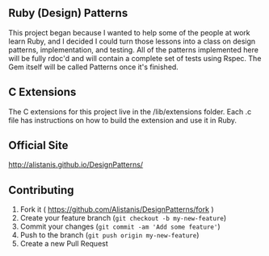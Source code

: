 ## Ruby (Design) Patterns
This project began because I wanted to help some of the people at work learn Ruby, and I decided I could turn those lessons into a class on design patterns, implementation, and testing.
All of the patterns implemented here will be fully rdoc'd and will contain a complete set of tests using Rspec. The Gem itself will be called Patterns once it's finished.

## C Extensions
The C extensions for this project live in the /lib/extensions folder. Each .c file has instructions on how to build the extension and use it in Ruby.

## Official Site
http://alistanis.github.io/DesignPatterns/

## Contributing
1. Fork it ( https://github.com/Alistanis/DesignPatterns/fork )
2. Create your feature branch (`git checkout -b my-new-feature`)
3. Commit your changes (`git commit -am 'Add some feature'`)
4. Push to the branch (`git push origin my-new-feature`)
5. Create a new Pull Request